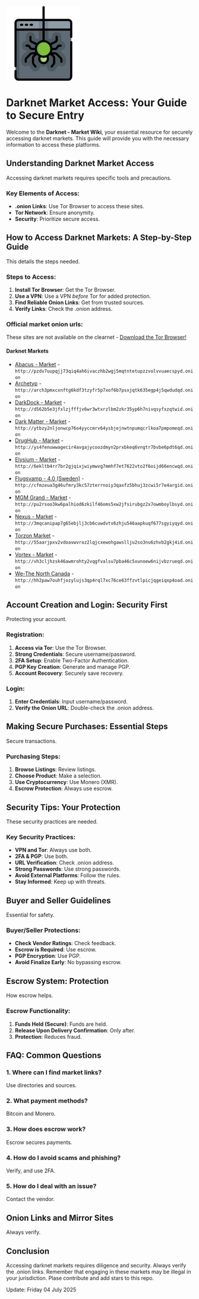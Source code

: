 <img src="/external/color.webp" width="200">

# Darknet Market Access: Your Guide to Secure Entry

Welcome to the **Darknet - Market Wiki**, your essential resource for securely accessing darknet markets. This guide will provide you with the necessary information to access these platforms.

## Understanding Darknet Market Access

Accessing darknet markets requires specific tools and precautions.

### Key Elements of Access:
-   **.onion Links**: Use Tor Browser to access these sites.
-   **Tor Network**: Ensure anonymity.
-   **Security**: Prioritize secure access.

## How to Access Darknet Markets: A Step-by-Step Guide

This details the steps needed.

### Steps to Access:
1.  **Install Tor Browser**: Get the Tor Browser.
2.  **Use a VPN**: Use a VPN *before* Tor for added protection.
3.  **Find Reliable Onion Links**: Get from trusted sources.
4.  **Verify Links**: Check the .onion address.

### Official market onion urls:
These sites are not available on the clearnet - [Download the Tor Browser!](https://www.torproject.org/download/)

#### Darknet Markets

*   [Abacus - Market](http://pzdv7uupqjj73qiq4ah6ivaczhb2wgj5mqtntetupzzvolvvuaecspyd.onion) - `http://pzdv7uupqjj73qiq4ah6ivaczhb2wgj5mqtntetupzzvolvvuaecspyd.onion`
*   [Archetyp](@archetyp) - `http://arch3pmxcxnftg6kdf3tzyfr5p7xof6b7psxjqtk635egp4j5qwdudqd.onion`
*   [DarkDock - Market](http://d562b5e3jfxlzjfffjv6wr3wtxrzlbm2zkr35yp6h7nivqsyfxzqtwid.onion) - `http://d562b5e3jfxlzjfffjv6wr3wtxrzlbm2zkr35yp6h7nivqsyfxzqtwid.onion`
*   [Dark Matter - Market](http://ytbzy2nljonwcp76o4yyccmrv64ysbjejnwtnpumqcrlkoa7pmpomeqd.onion) - `http://ytbzy2nljonwcp76o4yyccmrv64ysbjejnwtnpumqcrlkoa7pmpomeqd.onion`
*   [DrugHub - Market](http://ys4fenuwwagecir4avgajycoozdmyn2prxbkeq6vngtr7bvbe6pdt6qd.onion) - `http://ys4fenuwwagecir4avgajycoozdmyn2prxbkeq6vngtr7bvbe6pdt6qd.onion`
*   [Elysium - Market](http://6ekltb4rr7br2gjqixjwiymwvg7mmhf7et7622vto2f6oijd66encwqd.onion) - `http://6ekltb4rr7br2gjqixjwiymwvg7mmhf7et7622vto2f6oijd66encwqd.onion`
*   [Flugsvamp - 4.0 (Sweden)](http://cfmzeua3g46ufmry3kc57zterrnoiy3qaxfz5bhuj3zcwi5r7e4argid.onion) - `http://cfmzeua3g46ufmry3kc57zterrnoiy3qaxfz5bhuj3zcwi5r7e4argid.onion`
*   [MGM Grand - Market](http://pu2rsoo3kw6palhiod6zkilf46oms5xw2jfsirubgz2x7owmboylbsyd.onion) - `http://pu2rsoo3kw6palhiod6zkilf46oms5xw2jfsirubgz2x7owmboylbsyd.onion`
*   [Nexus - Market](http://3mqcanipap7g65ebjlj3cb6cuwdvtv6zhju546aapkuqf677sgyiyqyd.onion) - `http://3mqcanipap7g65ebjlj3cb6cuwdvtv6zhju546aapkuqf677sgyiyqyd.onion`
*   [Torzon Market](http://55aarjpxv2vdoavwvroz2lqjcxewohgawsllju2so3nu6zhvb2gkj4id.onion) - `http://55aarjpxv2vdoavwvroz2lqjcxewohgawsllju2so3nu6zhvb2gkj4id.onion`
*   [Vortex - Market](http://vh3cljhzsk46awmrohty2vqgfvalsu7pba46c5xunoew6nijvbzrueqd.onion) - `http://vh3cljhzsk46awmrohty2vqgfvalsu7pba46c5xunoew6nijvbzrueqd.onion`
*   [We-The North Canada](http://hh2paw7ouhfjozylujs3qp4rql7xc76ce63ffzvtlpicjqgeiqxp4oad.onion) - `http://hh2paw7ouhfjozylujs3qp4rql7xc76ce63ffzvtlpicjqgeiqxp4oad.onion`

## Account Creation and Login: Security First

Protecting your account.

### Registration:
1.  **Access via Tor**: Use the Tor Browser.
2.  **Strong Credentials**: Secure username/password.
3.  **2FA Setup**: Enable Two-Factor Authentication.
4.  **PGP Key Creation**: Generate and manage PGP.
5.  **Account Recovery**: Securely save recovery.

### Login:
1.  **Enter Credentials**: Input username/password.
2.  **Verify the Onion URL**: Double-check the .onion address.

## Making Secure Purchases: Essential Steps

Secure transactions.

### Purchasing Steps:
1.  **Browse Listings**: Review listings.
2.  **Choose Product**: Make a selection.
3.  **Use Cryptocurrency**: Use Monero (XMR).
4.  **Escrow Protection**: Always use escrow.

## Security Tips: Your Protection

These security practices are needed.

### Key Security Practices:
-   **VPN and Tor**: Always use both.
-   **2FA & PGP**: Use both.
-   **URL Verification**: Check .onion address.
-   **Strong Passwords**: Use strong passwords.
-   **Avoid External Platforms**: Follow the rules.
-   **Stay Informed**: Keep up with threats.

## Buyer and Seller Guidelines

Essential for safety.

### Buyer/Seller Protections:
-   **Check Vendor Ratings**: Check feedback.
-   **Escrow is Required**: Use escrow.
-   **PGP Encryption**: Use PGP.
-   **Avoid Finalize Early**: No bypassing escrow.

## Escrow System: Protection

How escrow helps.

### Escrow Functionality:
1.  **Funds Held (Secure)**: Funds are held.
2.  **Release Upon Delivery Confirmation**: Only after.
3.  **Protection**: Reduces fraud.

## FAQ: Common Questions

### 1. Where can I find market links?
Use directories and sources.

### 2. What payment methods?
Bitcoin and Monero.

### 3. How does escrow work?
Escrow secures payments.

### 4. How do I avoid scams and phishing?
Verify, and use 2FA.

### 5. How do I deal with an issue?
Contact the vendor.

## Onion Links and Mirror Sites

Always verify.

## Conclusion

Accessing darknet markets requires diligence and security. Always verify the .onion links. Remember that engaging in these markets may be illegal in your jurisdiction.
Plase contribute and add stars to this repo.

Update:  Friday 04 July 2025